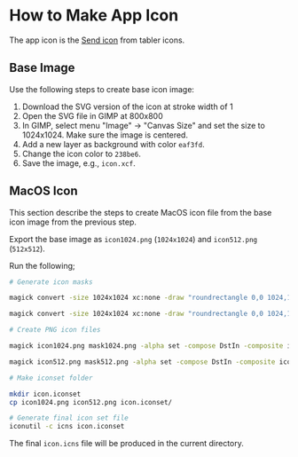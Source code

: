 # How to Make App Icon

The app icon is the [Send icon](https://tabler.io/icons/icon/send) from tabler icons.

## Base Image

Use the following steps to create base icon image:

1. Download the SVG version of the icon at stroke width of 1
1. Open the SVG file in GIMP at 800x800
1. In GIMP, select menu "Image" -> "Canvas Size" and set the size to 1024x1024. Make sure the image
   is centered.
1. Add a new layer as background with color `eaf3fd`.
1. Change the icon color to `238be6`.
1. Save the image, e.g., `icon.xcf`.

## MacOS Icon

This section describe the steps to create MacOS icon file from the base icon image from the previous step.

Export the base image as `icon1024.png` (`1024x1024`) and `icon512.png` (`512x512`).

Run the following;

```bash
# Generate icon masks

magick convert -size 1024x1024 xc:none -draw "roundrectangle 0,0 1024,1024 222,222" mask1024.png

magick convert -size 1024x1024 xc:none -draw "roundrectangle 0,0 1024,1024 222,222" mask1024.png

# Create PNG icon files

magick icon1024.png mask1024.png -alpha set -compose DstIn -composite icon1024.png

magick icon512.png mask512.png -alpha set -compose DstIn -composite icon512.png

# Make iconset folder

mkdir icon.iconset
cp icon1024.png icon512.png icon.iconset/

# Generate final icon set file
iconutil -c icns icon.iconset
```

The final `icon.icns` file will be produced in the current directory.
